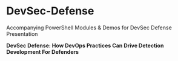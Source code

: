 # DevSec-Defense
Accompanying PowerShell Modules & Demos for DevSec Defense Presentation

**DevSec Defense: How DevOps Practices Can Drive Detection Development For Defenders**
